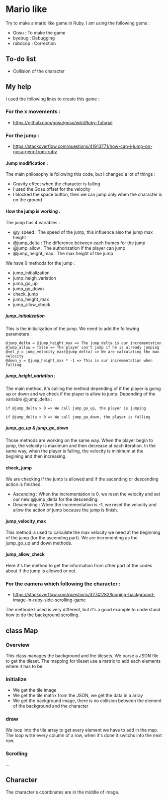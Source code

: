 # Mario like
Try to make a mario like game in Ruby. I am using the following gems :
* Gosu : To make the game
* byebug : Debugging
* rubocop : Correction

## To-do list
* Collision of the character

## My help
I used the following links to create this game :

### For the x movements :
* https://github.com/gosu/gosu/wiki/Ruby-Tutorial

### For the jump :
* https://stackoverflow.com/questions/41913771/how-can-i-jump-on-gosu-gem-from-ruby

#### Jump modification :
The main philosophy is following this code, but I changed a lot of things :
* Gravity effect when the character is falling
* I used the Gosu.offset for the velocity
* I blocked the space button, then we can jump only when the character is on the ground

#### How the jump is working :
The jump has 4 variables :
* @y_speed : The speed of the jump, this influence also the jump max height
* @jump_delta : The difference between each frames for the jump
* @jump_allow : The authorization if the player can jump
* @jump_height_max : The max height of the jump

We have 6 methods for the jump :
* jump_initialization
* jump_heigh_variation
* jump_go_up
* jump_go_down
* check_jump
* jump_height_max
* jump_allow_check

##### jump_initialization

This is the initialization of the jump. We need to add the following parameters :
```
@jump_delta = @jump_height_max => The jump_delta is our incrementation
@jump_allow = false => The player can't jump if he is already jumping
@vel_y = jump_velocity_max(@jump_delta) => We are calculating the max velocity
@down_y = @jump_height_max * -1 => This is our incrementation when falling
```

##### jump_height_variation : 

The main method, it's calling the method depending of if the player is going up or down and we check if the player is allow to jump. Depending of the variable @jump_delta :
```
if @jump_delta > 0 => We call jump_go_up, the player is jumping
```
```
if @jump_delta < 0 => We call jump_go_down, the player is falling
```

##### jump_go_up & jump_go_down

Those methods are working on the same way. When the player begin to jump, the velocity is maximum and then decrease at each iteration. In the same way, when the player is falling, the velocity is minimum at the begining and then increasing.

#### check_jump

We are checking if the jump is allowed and if the ascending or descending action is finished.
* Ascending : When the incrementation is 0, we reset the velocity and set our new @jump_delta for the descending.
* Descending : When the incrementation is -1, we reset the velocity and allow the action of jump because the jump is finish.

#### jump_velocity_max

This method is used to calculate the max velocity we need at the beginning of the jump (for the ascending part). We are incrementing as the jump_go_up and down methods.

#### jump_allow_check

Here it's the method to get the information from other part of the codes about if the jump is allowed or not.

### For the camera which following the character :
* https://stackoverflow.com/questions/32741782/looping-background-image-in-ruby-side-scrolling-game

The methode I used is very different, but it's a good example to understand how to do the background scrolling.

## class Map
### Overview

This class manages the background and the tilesets. We parse a JSON file to get the tileset. The mapping for tileset use a matrix to add each elements where it has to be.

### Initialize

* We get the tile image 
* We get the tile matrix from the JSON, we get the data in a array
* We get the background image, there is no collision between the element of the background and the character

### draw

We loop into the tile array to get every element we have to add in the map. The loop write every column of a row, when it's done it switchs into the next row.

### Scrolling

...

## Character

The character's coordinates are in the middle of image.